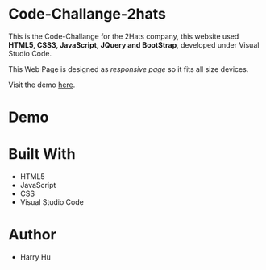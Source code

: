 # Code-Challange-2hats

This is the Code-Challange for the 2Hats company, this website used **HTML5, CSS3, JavaScript, JQuery and BootStrap**, 
developed under Visual Studio Code.

This Web Page is designed as *responsive page* so it fits all size devices. 

Visit the demo [here](https://harryhoo23.github.io/Code-Challange-2hats/).

# Demo


# Built With

* HTML5
* JavaScript
* CSS
* Visual Studio Code

# Author

* Harry Hu
